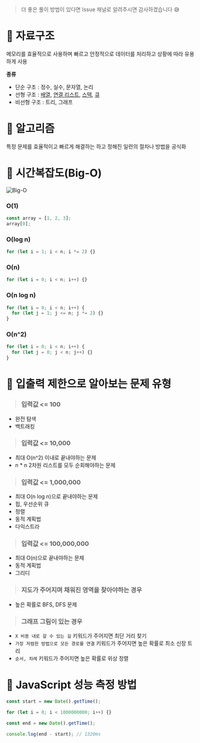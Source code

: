 > 더 좋은 풀이 방법이 있다면 Issue 채널로 알려주시면 감사하겠습니다 😅

# 💎 자료구조

메모리를 효율적으로 사용하며 빠르고 안정적으로 데이터를 처리하고 상황에 따라 유용하게 사용

**종류**

- 단순 구조 : 정수, 실수, 문자열, 논리
- 선형 구조 : [배열](https://github.com/SungSeokMin/front-end-algorithms/blob/master/data-structure/%EB%B0%B0%EC%97%B4.md), [연결 리스트](https://github.com/SungSeokMin/front-end-algorithms/blob/master/data-structure/%EC%97%B0%EA%B2%B0%EB%A6%AC%EC%8A%A4%ED%8A%B8.md), [스택](https://github.com/SungSeokMin/front-end-algorithms/blob/master/data-structure/%EC%8A%A4%ED%83%9D.md), [큐](https://github.com/SungSeokMin/front-end-algorithms/blob/master/data-structure/%ED%81%90.md)
- 비선형 구조 : 트리, 그래프

# 💎 알고리즘

특정 문제를 효율적이고 빠르게 해결하는 하고 정해진 일련의 절차나 방법을 공식화

# 💎 시간복잡도(Big-O)

![Big-O](https://user-images.githubusercontent.com/72539723/207779313-fa131738-8872-4c13-a390-62734f2371a8.png)

### O(1)

```js
const array = [1, 2, 3];
array[0];
```

### O(log n)

```js
for (let i = 1; i < n; i *= 2) {}
```

### O(n)

```js
for (let i = 0; i < n; i++) {}
```

### O(n log n)

```js
for (let i = 0; i < n; i++) {
  for (let j = 1; j <= n; j *= 2) {}
}
```

### O(n^2)

```js
for (let i = 0; i < n; i++) {
  for (let j = 0; j < n; j++) {}
}
```

# 💎 입출력 제한으로 알아보는 문제 유형

> ### 입력값 <= 100

- 완전 탐색
- 백트래킹

> ### 입력값 <= 10,000

- 최대 O(n^2) 이내로 끝내야하는 문제
- n \* n 2차원 리스트를 모두 순회해야하는 문제

> ### 입력값 <= 1,000,000

- 최대 O(n log n)으로 끝내야하는 문제
- 힙, 우선순위 큐
- 정렬
- 동적 계획법
- 다익스트라

> ### 입력값 <= 100,000,000

- 최대 O(n)으로 끝내야하는 문제
- 동적 계획법
- 그리디

> ### 지도가 주어지며 채워진 영역을 찾아야하는 경우

- 높은 확률로 BFS, DFS 문제

> ### 그래프 그림이 있는 경우

- `X 비용 내로 갈 수 있는 길` 키워드가 주어지면 최단 거리 찾기
- `가장 저렴한 방법으로 모든 경로를 연결` 키워드가 주어지면 높은 확률로 최소 신장 트리
- `순서, 차례` 키워드가 주어지면 높은 확률로 위상 정렬

# 💎 JavaScript 성능 측정 방법

```js
const start = new Date().getTime();

for (let i = 0; i < 1000000000; i++) {}

const end = new Date().getTime();

console.log(end - start); // 1320ms
```
